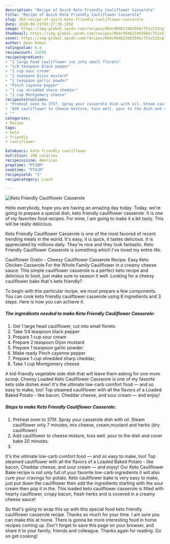 ```yaml
---
description: "Recipe of Quick Keto Friendly Cauliflower Casserole"
title: "Recipe of Quick Keto Friendly Cauliflower Casserole"
slug: 362-recipe-of-quick-keto-friendly-cauliflower-casserole
date: 2020-09-21T03:27:39.329Z
image: https://img-global.cpcdn.com/recipes/064c994b23403504/751x532cq70/keto-friendly-cauliflower-casserole-recipe-main-photo.jpg
thumbnail: https://img-global.cpcdn.com/recipes/064c994b23403504/751x532cq70/keto-friendly-cauliflower-casserole-recipe-main-photo.jpg
cover: https://img-global.cpcdn.com/recipes/064c994b23403504/751x532cq70/keto-friendly-cauliflower-casserole-recipe-main-photo.jpg
author: Owen Ramos
ratingvalue: 4.4
reviewcount: 21658
recipeingredient:
- "1 large head cauliflower cut into small florets"
- "1/4 teaspoon black pepper"
- "1 cup sour cream"
- "2 teaspoon Dijon mustard"
- "1 teaspoon garlic powder"
- "Pinch cayenne pepper"
- "1 cup shredded sharp cheddar"
- "1 cup Montgomery cheese"
recipeinstructions:
- "Preheat oven to 375f. Spray your casserole dish with oil. Steam cauliflower only 7 minutes, mix cheese, cream,mustard and herbs (dry cauliflower)"
- "Add cauliflower to cheese mixture, toss well. pour to the dish and cover bake 20 minutes."
- ""
categories:
- Recipe
tags:
- keto
- friendly
- cauliflower

katakunci: keto friendly cauliflower 
nutrition: 298 calories
recipecuisine: American
preptime: "PT28M"
cooktime: "PT41M"
recipeyield: "1"
recipecategory: Lunch

---
```



![Keto Friendly Cauliflower Casserole](https://img-global.cpcdn.com/recipes/064c994b23403504/751x532cq70/keto-friendly-cauliflower-casserole-recipe-main-photo.jpg)

Hello everybody, hope you are having an amazing day today. Today, we're going to prepare a special dish, keto friendly cauliflower casserole. It is one of my favorites food recipes. For mine, I am going to make it a bit tasty. This will be really delicious.

Keto Friendly Cauliflower Casserole is one of the most favored of recent trending meals in the world. It's easy, it is quick, it tastes delicious. It is appreciated by millions daily. They're nice and they look fantastic. Keto Friendly Cauliflower Casserole is something which I've loved my entire life.

Cauliflower Gratin - Cheesy Cauliflower Casserole Recipe. Easy Keto Chicken Casserole For the Whole Family Cauliflower in a creamy cheese sauce: This simple cauliflower casserole is a perfect keto recipe and delicious to boot, just make sure to season it well. Looking for a cheesy cauliflower bake that&#39;s keto friendly?


To begin with this particular recipe, we must prepare a few components. You can cook keto friendly cauliflower casserole using 8 ingredients and 3 steps. Here is how you can achieve it.

<!--inarticleads1-->

##### The ingredients needed to make Keto Friendly Cauliflower Casserole:

1. Get 1 large head cauliflower, cut into small florets
1. Take 1/4 teaspoon black pepper
1. Prepare 1 cup sour cream
1. Prepare 2 teaspoon Dijon mustard
1. Prepare 1 teaspoon garlic powder
1. Make ready Pinch cayenne pepper
1. Prepare 1 cup shredded sharp cheddar,
1. Take 1 cup Montgomery cheese


A kid-friendly vegetable side dish that will leave them asking for one more scoop. Cheesy Loaded Keto Cauliflower Casserole is one of my favorite keto side dishes ever! It&#39;s the ultimate low-carb comfort food — and so easy to make, too! Top steamed cauliflower with all the flavors of a Loaded Baked Potato - like bacon, Cheddar cheese, and sour cream — and enjoy! 

<!--inarticleads2-->

##### Steps to make Keto Friendly Cauliflower Casserole:

1. Preheat oven to 375f. Spray your casserole dish with oil. Steam cauliflower only 7 minutes, mix cheese, cream,mustard and herbs (dry cauliflower)
1. Add cauliflower to cheese mixture, toss well. pour to the dish and cover bake 20 minutes.
1. 


It&#39;s the ultimate low-carb comfort food — and so easy to make, too! Top steamed cauliflower with all the flavors of a Loaded Baked Potato - like bacon, Cheddar cheese, and sour cream — and enjoy! Our Keto Cauliflower Bake recipe is not only full of your favorite low-carb ingredients it will also cure your cravings for potato. Keto cauliflower bake is very easy to make, just put down the cauliflower then add the ingredients starting with the sour cream then pop it in the. This loaded keto cauliflower casserole is filled with hearty caulflower, crispy bacon, fresh herbs and is covered in a creamy cheese sauce! 

So that's going to wrap this up with this special food keto friendly cauliflower casserole recipe. Thanks so much for your time. I am sure you can make this at home. There is gonna be more interesting food in home recipes coming up. Don't forget to save this page on your browser, and share it to your family, friends and colleague. Thanks again for reading. Go on get cooking!
